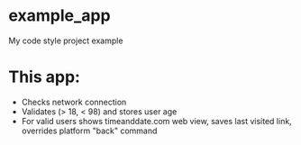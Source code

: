 # example_app

My code style project example

# This app:
* Checks network connection
* Validates (> 18, < 98) and stores user age
* For valid users shows timeanddate.com web view,
saves last visited link, overrides platform "back" command

